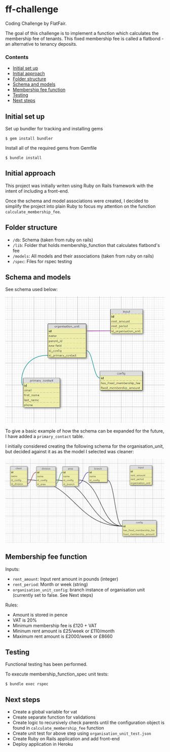 # ff-challenge
Coding Challenge by FlatFair.

The goal of this challenge is to implement a function which calculates the membership fee of tenants. This fixed membership fee is called a flatbond - an alternative to tenancy deposits.

### Contents
  - [Initial set up](#initial-set-up)
  - [Initial approach](#initial-approach)
  - [Folder structure](#folder-structure)
  - [Schema and models](#schema-and-models)
  - [Membership fee function](#membership-fee-function)
  - [Testing](#testing)
  - [Next steps](#next-steps)

## Initial set up

Set up bundler for tracking and installing gems
```
$ gem install bundler
```
Install all of the required gems from Gemfile
```
$ bundle install
```
## Initial approach

This project was initially writen using Ruby on Rails framework with the intent of including a front-end.

Once the schema and model associations were created, I decided to simplify the project into plain Ruby to focus my attention on the function `calculate_membership_fee`.

## Folder structure

- `/db`: Schema (taken from ruby on rails)
- `/lib`: Folder that holds membership_function that calculates flatbond's fee
- `/models`: All models and their associations (taken from ruby on rails)
- `/spec`: Files for rspec testing

## Schema and models

See schema used below:

![Schema for ff-challenge](/db/ff-schema.png)

To give a basic example of how the schema can be expanded for the future, I have added a `primary_contact` table.

I initially considered creating the following schema for the organisation_unit, but decided against it as as the model I selected was cleaner:

![Disregarded schema for ff-challenge](/db/ff-disregarded-schema.png)

## Membership fee function

Inputs:
- `rent_amount`: Input rent amount in pounds (integer)
- `rent_period`: Month or week (string)
- `organisation_unit_config`: branch instance of organisation unit (currently set to false. See Next steps)

Rules:
- Amount is stored in pence
- VAT is 20%
- Minimum membership fee is £120 + VAT
- Mininum rent amount is £25/week or £110/month
- Maximum rent amount is £2000/week or £8660

## Testing

Functional testing has been performed.

To execute membership_function_spec unit tests:
```
$ bundle exec rspec
```


## Next steps

- Create a global variable for vat
- Create separate function for validations
- Create logic to recursively check parents until the configuration object is found in `calculate_membership_fee` function
- Create unit test for above step using `organisation_unit_test.json`
- Create Ruby on Rails application and add front-end
- Deploy application in Heroku
  
